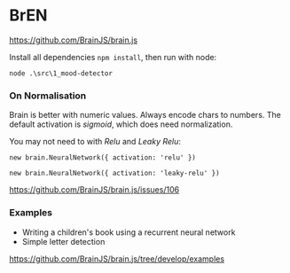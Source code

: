 # BrEN

https://github.com/BrainJS/brain.js 

Install all dependencies `npm install`, then run with node:

```
node .\src\1_mood-detector
```

### On Normalisation
Brain is better with numeric values. Always encode chars to numbers.
The default activation is *sigmoid*, which does need normalization.

You may not need to with *Relu* and *Leaky Relu*:

`new brain.NeuralNetwork({ activation: 'relu' })`

`new brain.NeuralNetwork({ activation: 'leaky-relu' })`

https://github.com/BrainJS/brain.js/issues/106

### Examples
- Writing a children's book using a recurrent neural network
- Simple letter detection

https://github.com/BrainJS/brain.js/tree/develop/examples




